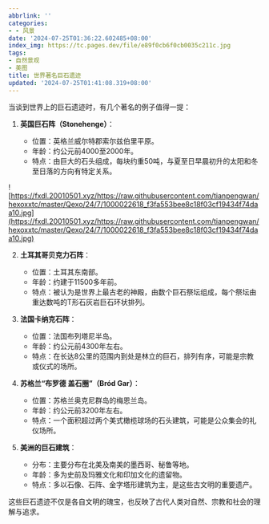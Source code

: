 ```yaml
---
abbrlink: ''
categories:
- - 风景
date: '2024-07-25T01:36:22.602485+08:00'
index_img: https://tc.pages.dev/file/e89f0cb6f0cb0035c211c.jpg
tags:
- 自然景观
- 美图
title: 世界著名巨石遗迹
updated: '2024-07-25T01:41:08.319+08:00'
---
```

当谈到世界上的巨石遗迹时，有几个著名的例子值得一提：

1. **英国巨石阵（Stonehenge）**：

   - 位置：英格兰威尔特郡索尔兹伯里平原。
   - 年龄：约公元前4000至2000年。
   - 特点：由巨大的石头组成，每块约重50吨，与夏至日早晨初升的太阳和冬至日落的方向有特定关系。

![https://fxdl.20010501.xyz/https://raw.githubusercontent.com/tianpengwan/hexoxxtc/master/Qexo/24/7/1000022618_f3fa553bee8c18f03cf19434f74daa10.jpg](https://fxdl.20010501.xyz/https://raw.githubusercontent.com/tianpengwan/hexoxxtc/master/Qexo/24/7/1000022618_f3fa553bee8c18f03cf19434f74daa10.jpg)

2. **土耳其哥贝克力石阵**：

   - 位置：土耳其东南部。
   - 年龄：约建于11500多年前。
   - 特点：被认为是世界上最古老的神殿，由数个巨石祭坛组成，每个祭坛由重达数吨的T形石灰岩巨石环状排列。
3. **法国卡纳克石阵**：

   - 位置：法国布列塔尼半岛。
   - 年龄：约公元前4300年左右。
   - 特点：在长达8公里的范围内到处是林立的巨石，排列有序，可能是宗教或仪式的场所。
4. **苏格兰“布罗德 盖石圈”（Bród Gar）**：

   - 位置：苏格兰奥克尼群岛的梅恩兰岛。
   - 年龄：约公元前3200年左右。
   - 特点：一个面积超过两个美式橄榄球场的石头建筑，可能是公众集会的礼仪场所。
5. **美洲的巨石建筑**：

   - 分布：主要分布在北美及南美的墨西哥、秘鲁等地。
   - 年龄：多为史前及玛雅文化和印加文化的遗留物。
   - 特点：多以石像、石阵、金字塔形建筑为主，是这些古文明的重要遗产。

这些巨石遗迹不仅是各自文明的瑰宝，也反映了古代人类对自然、宗教和社会的理解与追求。
